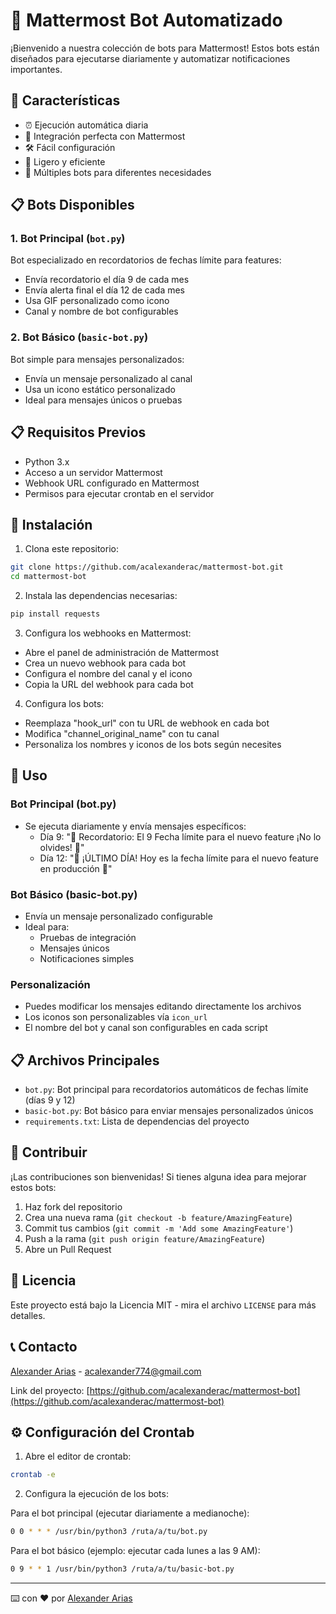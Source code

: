 # 🤖 Mattermost Bot Automatizado

¡Bienvenido a nuestra colección de bots para Mattermost! Estos bots están diseñados para ejecutarse diariamente y automatizar notificaciones importantes.

## 🌟 Características

- ⏰ Ejecución automática diaria
- 🔄 Integración perfecta con Mattermost
- 🛠 Fácil configuración
- 🚀 Ligero y eficiente
- 📅 Múltiples bots para diferentes necesidades

## 📋 Bots Disponibles

### 1. Bot Principal (`bot.py`)
Bot especializado en recordatorios de fechas límite para features:
- Envía recordatorio el día 9 de cada mes
- Envía alerta final el día 12 de cada mes
- Usa GIF personalizado como icono
- Canal y nombre de bot configurables

### 2. Bot Básico (`basic-bot.py`)
Bot simple para mensajes personalizados:
- Envía un mensaje personalizado al canal
- Usa un icono estático personalizado
- Ideal para mensajes únicos o pruebas

## 📋 Requisitos Previos

- Python 3.x
- Acceso a un servidor Mattermost
- Webhook URL configurado en Mattermost
- Permisos para ejecutar crontab en el servidor

## 🔧 Instalación

1. Clona este repositorio:

```bash
git clone https://github.com/acalexanderac/mattermost-bot.git
cd mattermost-bot
```

2. Instala las dependencias necesarias:

```bash
pip install requests
```

3. Configura los webhooks en Mattermost:

- Abre el panel de administración de Mattermost
- Crea un nuevo webhook para cada bot
- Configura el nombre del canal y el icono
- Copia la URL del webhook para cada bot

4. Configura los bots:
- Reemplaza "hook_url" con tu URL de webhook en cada bot
- Modifica "channel_original_name" con tu canal
- Personaliza los nombres y iconos de los bots según necesites

## 🚀 Uso

### Bot Principal (bot.py)
- Se ejecuta diariamente y envía mensajes específicos:
  - Día 9: "📢 Recordatorio: El 9 Fecha límite para el nuevo feature ¡No lo olvides! 📢"
  - Día 12: "🚨 ¡ÚLTIMO DÍA! Hoy es la fecha límite para el nuevo feature en producción 🚨"

### Bot Básico (basic-bot.py)
- Envía un mensaje personalizado configurable
- Ideal para:
  - Pruebas de integración
  - Mensajes únicos
  - Notificaciones simples

### Personalización
- Puedes modificar los mensajes editando directamente los archivos
- Los iconos son personalizables vía `icon_url`
- El nombre del bot y canal son configurables en cada script

## 📋 Archivos Principales

- `bot.py`: Bot principal para recordatorios automáticos de fechas límite (días 9 y 12)
- `basic-bot.py`: Bot básico para enviar mensajes personalizados únicos
- `requirements.txt`: Lista de dependencias del proyecto

## 🤝 Contribuir

¡Las contribuciones son bienvenidas! Si tienes alguna idea para mejorar estos bots:

1. Haz fork del repositorio
2. Crea una nueva rama (`git checkout -b feature/AmazingFeature`)
3. Commit tus cambios (`git commit -m 'Add some AmazingFeature'`)
4. Push a la rama (`git push origin feature/AmazingFeature`)
5. Abre un Pull Request

## 📝 Licencia

Este proyecto está bajo la Licencia MIT - mira el archivo `LICENSE` para más detalles.

## 📞 Contacto

[Alexander Arias](https://github.com/acalexanderac)  - acalexander774@gmail.com

Link del proyecto: [https://github.com/acalexanderac/mattermost-bot](https://github.com/acalexanderac/mattermost-bot)

## ⚙️ Configuración del Crontab

1. Abre el editor de crontab:

```bash
crontab -e
```

2. Configura la ejecución de los bots:

Para el bot principal (ejecutar diariamente a medianoche):
```bash
0 0 * * * /usr/bin/python3 /ruta/a/tu/bot.py
```

Para el bot básico (ejemplo: ejecutar cada lunes a las 9 AM):
```bash
0 9 * * 1 /usr/bin/python3 /ruta/a/tu/basic-bot.py
```

---
⌨️ con ❤️ por [Alexander Arias](https://github.com/acalexanderac)